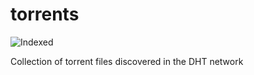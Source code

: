 torrents 
========
![Indexed](https://img.shields.io/badge/indexed-74095-blue)

Collection of torrent files discovered in the DHT network
